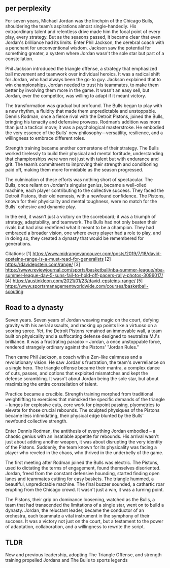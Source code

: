 
## per perplexity
For seven years, Michael Jordan was the linchpin of the Chicago Bulls, shouldering the team’s aspirations almost single-handedly. His extraordinary talent and relentless drive made him the focal point of every play, every strategy. But as the seasons passed, it became clear that even Jordan's brilliance had its limits. Enter Phil Jackson, the cerebral coach with a penchant for unconventional wisdom. Jackson saw the potential for something greater, a system where Jordan wasn't the sole star but part of a constellation.

Phil Jackson introduced the triangle offense, a strategy that emphasized ball movement and teamwork over individual heroics. It was a radical shift for Jordan, who had always been the go-to guy. Jackson explained that to win championships, Jordan needed to trust his teammates, to make them better by involving them more in the game. It wasn't an easy sell, but Jordan, ever the competitor, was willing to adapt if it meant victory.

The transformation was gradual but profound. The Bulls began to play with a new rhythm, a fluidity that made them unpredictable and unstoppable. Dennis Rodman, once a fierce rival with the Detroit Pistons, joined the Bulls, bringing his tenacity and defensive prowess. Rodman’s addition was more than just a tactical move; it was a psychological masterstroke. He embodied the very essence of the Bulls' new philosophy—versatility, resilience, and a willingness to embrace different roles.

Strength training became another cornerstone of their strategy. The Bulls worked tirelessly to build their physical and mental fortitude, understanding that championships were won not just with talent but with endurance and grit. The team’s commitment to improving their strength and conditioning paid off, making them more formidable as the season progressed.

The culmination of these efforts was nothing short of spectacular. The Bulls, once reliant on Jordan's singular genius, became a well-oiled machine, each player contributing to the collective success. They faced the Detroit Pistons, their old nemesis, with a newfound confidence. The Pistons, known for their physicality and mental toughness, were no match for the Bulls' cohesive and dynamic play.

In the end, it wasn't just a victory on the scoreboard; it was a triumph of strategy, adaptability, and teamwork. The Bulls had not only beaten their rivals but had also redefined what it meant to be a champion. They had embraced a broader vision, one where every player had a role to play, and in doing so, they created a dynasty that would be remembered for generations.

Citations:
[1] https://www.midrangevancouver.com/posts/2019/7/18/david-epsteins-range-is-a-must-read-for-generalists
[2] https://davidepstein.com/range/
[3] https://www.reviewjournal.com/sports/basketball/nba-summer-league/nba-summer-league-day-5-suns-fail-to-hold-off-pacers-rally-photos-3096017/
[4] https://austinkleon.com/2021/01/23/david-epsteins-range/
[5] https://www.sportsmanagementworldwide.com/courses/basketball-scouting


## Road to a dynasty
Seven years.  Seven years of Jordan weaving magic on the court, defying gravity with his aerial assaults, and racking up points like a virtuoso on a scoring spree. Yet, the Detroit Pistons remained an immovable wall, a team built on physicality and a suffocating defense designed to neutralize MJ's brilliance.  It was a frustrating paradox – Jordan, a once unstoppable force, rendered strangely ordinary against the Pistons' "Jordan Rules."

Then came Phil Jackson, a coach with a Zen-like calmness and a revolutionary vision. He saw Jordan's frustration, the team's overreliance on a single hero. The triangle offense became their mantra, a complex dance of cuts, passes, and options that exploited mismatches and kept the defense scrambling.  It wasn't about Jordan being the sole star, but about maximizing the entire constellation of talent.

Practice became a crucible.  Strength training morphed from traditional weightlifting to exercises that mimicked the specific demands of the triangle – lunges for explosive cuts, core work for pinpoint passing, plyometrics to elevate for those crucial rebounds.  The sculpted physiques of the Pistons became less intimidating, their physical edge blunted by the Bulls' newfound collective strength.

Enter Dennis Rodman, the antithesis of everything Jordan embodied – a chaotic genius with an insatiable appetite for rebounds.  His arrival wasn't just about adding another weapon, it was about disrupting the very identity of the Pistons.  Suddenly, the team known for its physicality was facing a player who reveled in the chaos, who thrived in the underbelly of the game.

The first meeting after Rodman joined the Bulls was electric.  The Pistons, used to dictating the terms of engagement, found themselves disoriented.  Jordan, freed from the constant defensive hounding, started finding open lanes and teammates cutting for easy baskets.  The triangle hummed, a beautiful, unpredictable machine.  The final buzzer sounded, a cathartic roar erupting from the Chicago crowd.  It wasn't just a win, it was a turning point.

The Pistons, their grip on dominance loosening, watched as the Bulls, a team that had transcended the limitations of a single star, went on to build a dynasty.  Jordan, the reluctant leader, became the conductor of an orchestra, each teammate a vital instrument in the symphony of their success.  It was a victory not just on the court, but a testament to the power of adaptation, collaboration, and a willingness to rewrite the script. 

## TLDR
New and previous leadership, adopting The Triangle Offense, and strength training propelled Jordans and The Bulls to sports legends
